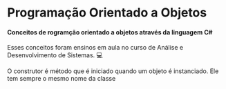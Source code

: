 # Programação Orientado a Objetos

#### Conceitos de rogramção orientado a objetos através da linguagem C#

<p> Esses conceitos foram ensinos em aula no curso de Análise e Desenvolvimento de Sistemas. 💻  </p>

<p> O construtor é método que é iniciado quando um objeto é instanciado.
Ele tem sempre o mesmo nome da classe<p>